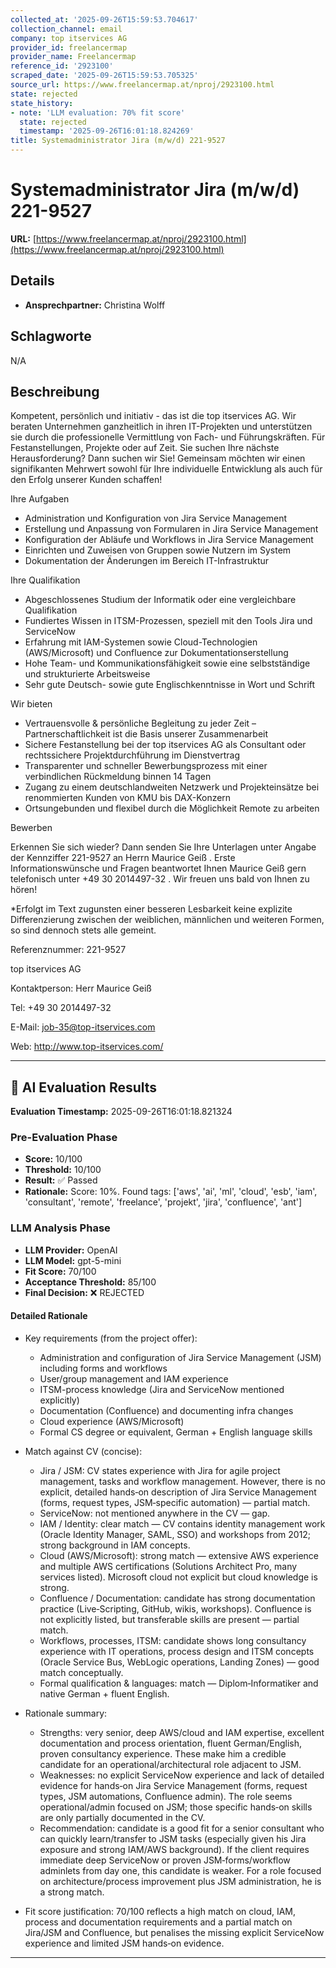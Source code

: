 ```yaml
---
collected_at: '2025-09-26T15:59:53.704617'
collection_channel: email
company: top itservices AG
provider_id: freelancermap
provider_name: Freelancermap
reference_id: '2923100'
scraped_date: '2025-09-26T15:59:53.705325'
source_url: https://www.freelancermap.at/nproj/2923100.html
state: rejected
state_history:
- note: 'LLM evaluation: 70% fit score'
  state: rejected
  timestamp: '2025-09-26T16:01:18.824269'
title: Systemadministrator Jira (m/w/d) 221-9527
---
```




# Systemadministrator Jira (m/w/d) 221-9527
**URL:** [https://www.freelancermap.at/nproj/2923100.html](https://www.freelancermap.at/nproj/2923100.html)
## Details
- **Ansprechpartner:** Christina Wolff

## Schlagworte
N/A

## Beschreibung
Kompetent, persönlich und initiativ - das ist die top itservices AG. Wir beraten Unternehmen ganzheitlich in ihren IT-Projekten und unterstützen sie durch die professionelle Vermittlung von Fach- und Führungskräften. Für Festanstellungen, Projekte oder auf Zeit. Sie suchen Ihre nächste Herausforderung? Dann suchen wir Sie! Gemeinsam möchten wir einen signifikanten Mehrwert sowohl für Ihre individuelle Entwicklung als auch für den Erfolg unserer Kunden schaffen! 
 
 Ihre Aufgaben 
 
 
- Administration und Konfiguration von Jira Service Management
- Erstellung und Anpassung von Formularen in Jira Service Management
- Konfiguration der Abläufe und Workflows in Jira Service Management
- Einrichten und Zuweisen von Gruppen sowie Nutzern im System
- Dokumentation der Änderungen im Bereich IT-Infrastruktur
 
 
 Ihre Qualifikation 
 
 
- Abgeschlossenes Studium der Informatik oder eine vergleichbare Qualifikation
- Fundiertes Wissen in ITSM-Prozessen, speziell mit den Tools Jira und ServiceNow
- Erfahrung mit IAM-Systemen sowie Cloud-Technologien (AWS/Microsoft) und Confluence zur Dokumentationserstellung
- Hohe Team- und Kommunikationsfähigkeit sowie eine selbstständige und strukturierte Arbeitsweise
- Sehr gute Deutsch- sowie gute Englischkenntnisse in Wort und Schrift
 
 
 Wir bieten 
 
 
- Vertrauensvolle & persönliche Begleitung zu jeder Zeit – Partnerschaftlichkeit ist die Basis unserer Zusammenarbeit
- Sichere Festanstellung bei der top itservices AG als Consultant oder rechtssichere Projektdurchführung im Dienstvertrag
- Transparenter und schneller Bewerbungsprozess mit einer verbindlichen Rückmeldung binnen 14 Tagen
- Zugang zu einem deutschlandweiten Netzwerk und Projekteinsätze bei renommierten Kunden von KMU bis DAX-Konzern
- Ortsungebunden und flexibel durch die Möglichkeit Remote zu arbeiten
 
 
 Bewerben 
 
 Erkennen Sie sich wieder? Dann senden Sie Ihre Unterlagen unter Angabe der Kennziffer 221-9527 an Herrn Maurice Geiß . Erste Informationswünsche und Fragen beantwortet Ihnen Maurice Geiß gern telefonisch unter +49 30 2014497-32 . Wir freuen uns bald von Ihnen zu hören! 
 
 *Erfolgt im Text zugunsten einer besseren Lesbarkeit keine explizite Differenzierung zwischen der weiblichen, männlichen und weiteren Formen, so sind dennoch stets alle gemeint. 
 
 Referenznummer: 221-9527 
 
 top itservices AG 
 
 Kontaktperson: 
 Herr Maurice Geiß 
 
 Tel: +49 30 2014497-32 
 
 E-Mail: job-35@top-itservices.com 
 
 Web: http://www.top-itservices.com/

---

## 🤖 AI Evaluation Results

**Evaluation Timestamp:** 2025-09-26T16:01:18.821324

### Pre-Evaluation Phase
- **Score:** 10/100
- **Threshold:** 10/100
- **Result:** ✅ Passed
- **Rationale:** Score: 10%. Found tags: ['aws', 'ai', 'ml', 'cloud', 'esb', 'iam', 'consultant', 'remote', 'freelance', 'projekt', 'jira', 'confluence', 'ant']

### LLM Analysis Phase
- **LLM Provider:** OpenAI
- **LLM Model:** gpt-5-mini
- **Fit Score:** 70/100
- **Acceptance Threshold:** 85/100
- **Final Decision:** ❌ REJECTED

#### Detailed Rationale
- Key requirements (from the project offer):
  - Administration and configuration of Jira Service Management (JSM) including forms and workflows
  - User/group management and IAM experience
  - ITSM-process knowledge (Jira and ServiceNow mentioned explicitly)
  - Documentation (Confluence) and documenting infra changes
  - Cloud experience (AWS/Microsoft)
  - Formal CS degree or equivalent, German + English language skills

- Match against CV (concise):
  - Jira / JSM: CV states experience with Jira for agile project management, tasks and workflow management. However, there is no explicit, detailed hands‑on description of Jira Service Management (forms, request types, JSM‑specific automation) — partial match.
  - ServiceNow: not mentioned anywhere in the CV — gap.
  - IAM / Identity: clear match — CV contains identity management work (Oracle Identity Manager, SAML, SSO) and workshops from 2012; strong background in IAM concepts.
  - Cloud (AWS/Microsoft): strong match — extensive AWS experience and multiple AWS certifications (Solutions Architect Pro, many services listed). Microsoft cloud not explicit but cloud knowledge is strong.
  - Confluence / Documentation: candidate has strong documentation practice (Live‑Scripting, GitHub, wikis, workshops). Confluence is not explicitly listed, but transferable skills are present — partial match.
  - Workflows, processes, ITSM: candidate shows long consultancy experience with IT operations, process design and ITSM concepts (Oracle Service Bus, WebLogic operations, Landing Zones) — good match conceptually.
  - Formal qualification & languages: match — Diplom‑Informatiker and native German + fluent English.

- Rationale summary:
  - Strengths: very senior, deep AWS/cloud and IAM expertise, excellent documentation and process orientation, fluent German/English, proven consultancy experience. These make him a credible candidate for an operational/architectural role adjacent to JSM.
  - Weaknesses: no explicit ServiceNow experience and lack of detailed evidence for hands‑on Jira Service Management (forms, request types, JSM automations, Confluence admin). The role seems operational/admin focused on JSM; those specific hands‑on skills are only partially documented in the CV.
  - Recommendation: candidate is a good fit for a senior consultant who can quickly learn/transfer to JSM tasks (especially given his Jira exposure and strong IAM/AWS background). If the client requires immediate deep ServiceNow or proven JSM‑forms/workflow adminlets from day one, this candidate is weaker. For a role focused on architecture/process improvement plus JSM administration, he is a strong match.

- Fit score justification: 70/100 reflects a high match on cloud, IAM, process and documentation requirements and a partial match on Jira/JSM and Confluence, but penalises the missing explicit ServiceNow experience and limited JSM hands‑on evidence.

---
